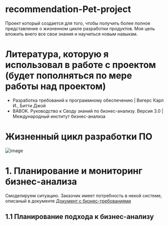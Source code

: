 # recommendation-Pet-project
Проект который создается для того, чтобы получить более полное представление о жизненном цикле разработки продуктов. Моя цель вложить внего все свои знания и научиться новым навыкам.
# Литература, которую я использовал в работе с проектом (будет пополняться по мере работы над проектом)
* Разработка требований к программному обеспечению | Вигерс Карл И., Битти Джой
* BABOK. Руководство к Своду знаний по бизнес-анализу. Версия 3.0 | Международный институт бизнес-анализа
# Жизненный цикл разработки ПО
![image](https://user-images.githubusercontent.com/82449566/209628897-a4199919-aa68-4547-aea2-6a09add80c86.png)
# 1. Планирование и мониторинг бизнес-анализа
Смоделируем ситуацию. Заказчик имеет потребность в некой системе, описаный в документе [Документ с бизнес-требованиями](https://github.com/MikhailZuevMist/recommendation-Pet-project/blob/master/Shablon_dokumenta_s_biznes-trebovaniami.docx.rtf)
## 1.1 Планирование подхода к бизнес-анализу
